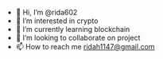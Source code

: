 - 👋 Hi, I’m @rida602
- 👀 I’m interested in crypto
- 🌱 I’m currently learning blockchain
- 💞️ I’m looking to collaborate on project
- 📫 How to reach me ridah1147@gmail.com

<!---
rida602/rida602 is a ✨ special ✨ repository because its `README.md` (this file) appears on your GitHub profile.
You can click the Preview link to take a look at your changes.
--->
